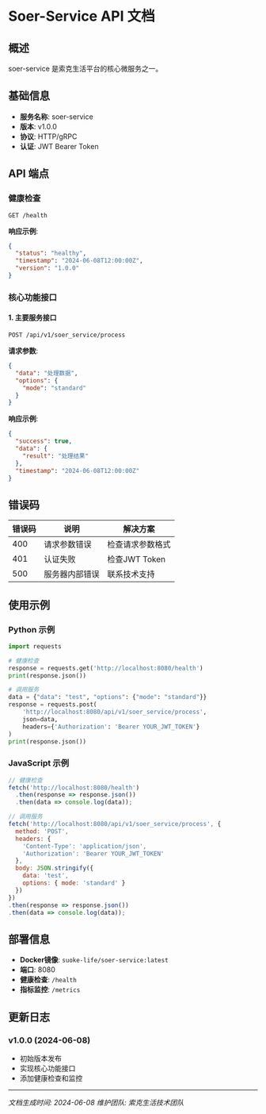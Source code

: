 # Soer-Service API 文档

## 概述

soer-service 是索克生活平台的核心微服务之一。

## 基础信息

- **服务名称**: soer-service
- **版本**: v1.0.0
- **协议**: HTTP/gRPC
- **认证**: JWT Bearer Token

## API 端点

### 健康检查

```http
GET /health
```

**响应示例**:
```json
{
  "status": "healthy",
  "timestamp": "2024-06-08T12:00:00Z",
  "version": "1.0.0"
}
```

### 核心功能接口

#### 1. 主要服务接口

```http
POST /api/v1/soer_service/process
```

**请求参数**:
```json
{
  "data": "处理数据",
  "options": {
    "mode": "standard"
  }
}
```

**响应示例**:
```json
{
  "success": true,
  "data": {
    "result": "处理结果"
  },
  "timestamp": "2024-06-08T12:00:00Z"
}
```

## 错误码

| 错误码 | 说明 | 解决方案 |
|--------|------|----------|
| 400 | 请求参数错误 | 检查请求参数格式 |
| 401 | 认证失败 | 检查JWT Token |
| 500 | 服务器内部错误 | 联系技术支持 |

## 使用示例

### Python 示例

```python
import requests

# 健康检查
response = requests.get('http://localhost:8080/health')
print(response.json())

# 调用服务
data = {"data": "test", "options": {"mode": "standard"}}
response = requests.post(
    'http://localhost:8080/api/v1/soer_service/process',
    json=data,
    headers={'Authorization': 'Bearer YOUR_JWT_TOKEN'}
)
print(response.json())
```

### JavaScript 示例

```javascript
// 健康检查
fetch('http://localhost:8080/health')
  .then(response => response.json())
  .then(data => console.log(data));

// 调用服务
fetch('http://localhost:8080/api/v1/soer_service/process', {
  method: 'POST',
  headers: {
    'Content-Type': 'application/json',
    'Authorization': 'Bearer YOUR_JWT_TOKEN'
  },
  body: JSON.stringify({
    data: 'test',
    options: { mode: 'standard' }
  })
})
.then(response => response.json())
.then(data => console.log(data));
```

## 部署信息

- **Docker镜像**: `suoke-life/soer-service:latest`
- **端口**: 8080
- **健康检查**: `/health`
- **指标监控**: `/metrics`

## 更新日志

### v1.0.0 (2024-06-08)
- 初始版本发布
- 实现核心功能接口
- 添加健康检查和监控

---

*文档生成时间: 2024-06-08*
*维护团队: 索克生活技术团队*
